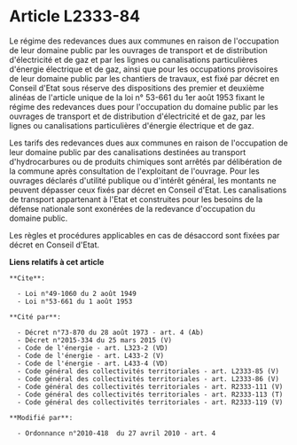 # Article L2333-84

Le régime des redevances dues aux communes en raison de l'occupation de leur domaine public par les ouvrages de transport et
de distribution d'électricité et de gaz et par les lignes ou canalisations particulières d'énergie électrique et de gaz,
ainsi que pour les occupations provisoires de leur domaine public par les chantiers de travaux, est fixé par décret en
Conseil d'Etat sous réserve des dispositions des premier et deuxième alinéas de l'article unique de la loi n° 53-661 du 1er
août 1953 fixant le régime des redevances dues pour l'occupation du domaine public par les ouvrages de transport et de
distribution d'électricité et de gaz, par les lignes ou canalisations particulières d'énergie électrique et de gaz. 

Les tarifs des redevances dues aux communes en raison de l'occupation de leur domaine public par des canalisations destinées
au transport d'hydrocarbures ou de produits chimiques sont arrêtés par délibération de la commune après consultation de
l'exploitant de l'ouvrage. Pour les ouvrages déclarés d'utilité publique ou d'intérêt général, les montants ne peuvent
dépasser ceux fixés par décret en Conseil d'Etat. Les canalisations de transport appartenant à l'Etat et construites pour les
besoins de la défense nationale sont exonérées de la redevance d'occupation du domaine public.  

Les règles et procédures applicables en cas de désaccord sont fixées par décret en Conseil d'Etat.

**Liens relatifs à cet article**

	**Cite**:

	  - Loi n°49-1060 du 2 août 1949
	  - Loi n°53-661 du 1 août 1953

	**Cité par**:

	  - Décret n°73-870 du 28 août 1973 - art. 4 (Ab)
	  - Décret n°2015-334 du 25 mars 2015 (V)
	  - Code de l'énergie - art. L323-2 (VD)
	  - Code de l'énergie - art. L433-2 (V)
	  - Code de l'énergie - art. L433-4 (VD)
	  - Code général des collectivités territoriales - art. L2333-85 (V)
	  - Code général des collectivités territoriales - art. L2333-86 (V)
	  - Code général des collectivités territoriales - art. R2333-111 (V)
	  - Code général des collectivités territoriales - art. R2333-113 (T)
	  - Code général des collectivités territoriales - art. R2333-119 (V)

	**Modifié par**:

	  - Ordonnance n°2010-418  du 27 avril 2010 - art. 4
